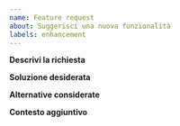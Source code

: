 ```yaml
---
name: Feature request
about: Suggerisci una nuova funzionalità
labels: enhancement
---
```


**Descrivi la richiesta**

**Soluzione desiderata**

**Alternative considerate**

**Contesto aggiuntivo**
